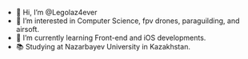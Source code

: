 - 👋 Hi, I’m @Legolaz4ever
- 👀 I’m interested in Computer Science, fpv drones, paraguilding, and airsoft.
- 🌱 I’m currently learning Front-end and iOS developments.
- 📚 Studying at Nazarbayev University in Kazakhstan.

<!---
Legolaz4ever/Legolaz4ever is a ✨ special ✨ repository because its `README.md` (this file) appears on your GitHub profile.
You can click the Preview link to take a look at your changes.
--->

